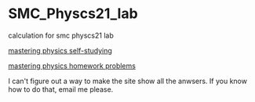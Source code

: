 # SMC_Physcs21_lab
calculation for smc physcs21 lab

<a href="http://wps.aw.com/aw_young_freedman_13_msa/171/44027/11271044.cw/index.html">mastering physics self-studying</a>

<a href="https://mega.nz/#!ftoFwDwb!I3wpJi8VugSBVuhwT-1iVVl5cS2C9cwnglZ-962zBlc">mastering physics homework problems</a>

I can't figure out a way to make the site show all the anwsers. If you know how to do that, email me please.
